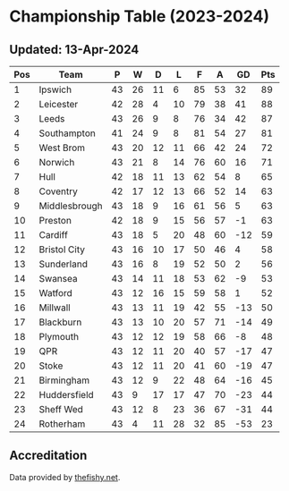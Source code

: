 # Championship Table (2023-2024)
## Updated: 13-Apr-2024

| Pos | Team | P | W | D | L | F | A | GD | Pts |
| --- | --- | --- | --- | --- | --- | --- | --- | --- | --- |
| 1 | Ipswich | 43 | 26 | 11 | 6 | 85 | 53 | 32 | 89 |
| 2 | Leicester | 42 | 28 | 4 | 10 | 79 | 38 | 41 | 88 |
| 3 | Leeds | 43 | 26 | 9 | 8 | 76 | 34 | 42 | 87 |
| 4 | Southampton | 41 | 24 | 9 | 8 | 81 | 54 | 27 | 81 |
| 5 | West Brom | 43 | 20 | 12 | 11 | 66 | 42 | 24 | 72 |
| 6 | Norwich | 43 | 21 | 8 | 14 | 76 | 60 | 16 | 71 |
| 7 | Hull | 42 | 18 | 11 | 13 | 62 | 54 | 8 | 65 |
| 8 | Coventry | 42 | 17 | 12 | 13 | 66 | 52 | 14 | 63 |
| 9 | Middlesbrough | 43 | 18 | 9 | 16 | 61 | 56 | 5 | 63 |
| 10 | Preston | 42 | 18 | 9 | 15 | 56 | 57 | -1 | 63 |
| 11 | Cardiff | 43 | 18 | 5 | 20 | 48 | 60 | -12 | 59 |
| 12 | Bristol City | 43 | 16 | 10 | 17 | 50 | 46 | 4 | 58 |
| 13 | Sunderland | 43 | 16 | 8 | 19 | 52 | 50 | 2 | 56 |
| 14 | Swansea | 43 | 14 | 11 | 18 | 53 | 62 | -9 | 53 |
| 15 | Watford | 43 | 12 | 16 | 15 | 59 | 58 | 1 | 52 |
| 16 | Millwall | 43 | 13 | 11 | 19 | 42 | 55 | -13 | 50 |
| 17 | Blackburn | 43 | 13 | 10 | 20 | 57 | 71 | -14 | 49 |
| 18 | Plymouth | 43 | 12 | 12 | 19 | 58 | 66 | -8 | 48 |
| 19 | QPR | 43 | 12 | 11 | 20 | 40 | 57 | -17 | 47 |
| 20 | Stoke | 43 | 12 | 11 | 20 | 41 | 60 | -19 | 47 |
| 21 | Birmingham | 43 | 12 | 9 | 22 | 48 | 64 | -16 | 45 |
| 22 | Huddersfield | 43 | 9 | 17 | 17 | 47 | 70 | -23 | 44 |
| 23 | Sheff Wed | 43 | 12 | 8 | 23 | 36 | 67 | -31 | 44 |
| 24 | Rotherham | 43 | 4 | 11 | 28 | 32 | 85 | -53 | 23 |

## Accreditation 

Data provided by [thefishy.net](https://www.thefishy.net/).
